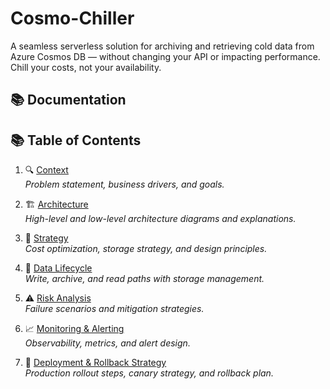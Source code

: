 # Cosmo-Chiller
A seamless serverless solution for archiving and retrieving cold data from Azure Cosmos DB — without changing your API or impacting performance. Chill your costs, not your availability.

## 📚 Documentation

## 📚 Table of Contents

1. 🔍 [Context](docs/01_problem_context.md)  
   _Problem statement, business drivers, and goals._

2. 🏗️ [Architecture](architecture/cosmo-chiller-architecture.png)  
   _High-level and low-level architecture diagrams and explanations._

3. 🧠 [Strategy](docs/02_strategy_justification.md)  
   _Cost optimization, storage strategy, and design principles._

4. 🔄 [Data Lifecycle](docs/03_data_lifecycle.md)  
   _Write, archive, and read paths with storage management._

5. ⚠️ [Risk Analysis](docs/04_risk-analysis.md)  
   _Failure scenarios and mitigation strategies._

6. 📈 [Monitoring & Alerting](monitor-alerts/alerts_and_metrics.md)  
   _Observability, metrics, and alert design._

7. 🚀 [Deployment & Rollback Strategy](docs/deployment-rollback.md)  
   _Production rollout steps, canary strategy, and rollback plan._
